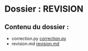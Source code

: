 # Dossier : REVISION
 
 ## Contenu du dossier : 
- correction.py [correction.py](./correction.py)
- revision.md [revision.md](./revision.md)
